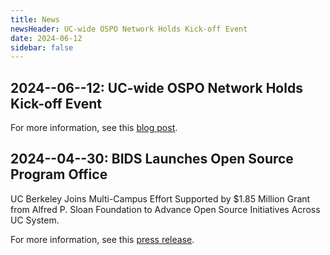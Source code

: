 ```yaml
---
title: News
newsHeader: UC-wide OSPO Network Holds Kick-off Event
date: 2024-06-12
sidebar: false
---
```


## 2024--06--12: UC-wide OSPO Network Holds Kick-off Event

For more information, see this [blog post](/posts/kick-off/).

## 2024--04--30: BIDS Launches Open Source Program Office

UC Berkeley Joins Multi-Campus Effort Supported by $1.85 Million Grant from
Alfred P. Sloan Foundation to Advance Open Source Initiatives Across UC System.

For more information, see this [press release](https://cdss.berkeley.edu/news/uc-berkeley-joins-effort-advance-open-source-initiatives-across-uc-system).
